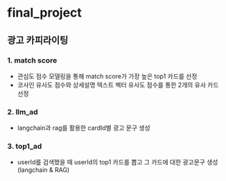 # final_project

## 광고 카피라이팅

### 1. match score
- 관심도 점수 모델링을 통해 match score가 가장 높은 top1 카드를 선정
- 코사인 유사도 점수와 상세설명 텍스트 벡터 유사도 점수를 통한 2개의 유사 카드 선정

### 2. llm_ad
- langchain과 rag를 활용한 cardId별 광고 문구 생성

### 3. top1_ad
- userId를 검색했을 때 userId의 top1 카드를 뽑고 그 카드에 대한 광고문구 생성(langchain & RAG)
